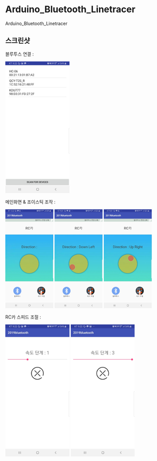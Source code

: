 # Arduino_Bluetooth_Linetracer
Arduino_Bluetooth_Linetracer


**스크린샷**
---  
  
블루투스 연결 :  
  
<img src="./image/bluetooth.jpg" width="40%"/>  
  
메인화면 & 조이스틱 조작 :  
  
<img src="./image/main.jpg" width="30%"/> <img src="./image/joystick1.jpg" width="30%"/> <img src="./image/joystick2.jpg" width="30%"/>  
  
RC카 스피드 조절 :  
  
<img src="./image/speed1.jpg" width="40%"/> <img src="./image/speed3.jpg" width="40%"/>
